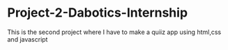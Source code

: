 # Project-2-Dabotics-Internship

This is the second project where I have to make a quiiz app using html,css and javascript
